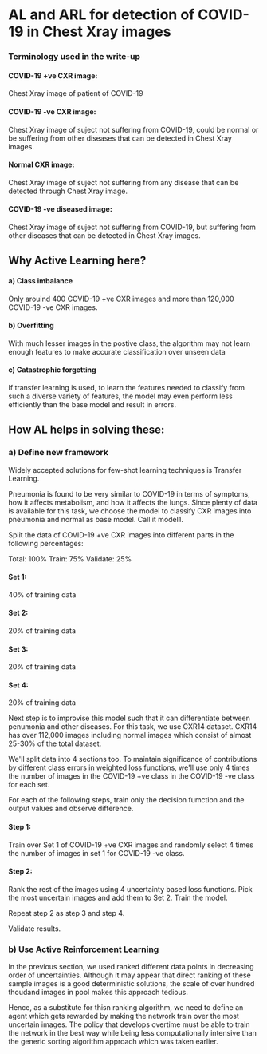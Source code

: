 # AL and ARL for detection of COVID-19 in Chest Xray images

### Terminology used in the write-up

#### COVID-19 +ve CXR image: 
Chest Xray image of patient of COVID-19
#### COVID-19 -ve CXR image: 
Chest Xray image of suject not suffering from COVID-19, could be normal or be suffering from other diseases that can be detected in Chest Xray images.
#### Normal CXR image: 
Chest Xray image of suject not suffering from any disease that can be detected through Chest Xray image.
#### COVID-19 -ve diseased image:
Chest Xray image of suject not suffering from COVID-19, but suffering from other diseases that can be detected in Chest Xray images.

## Why Active Learning here?

#### a) Class imbalance

Only arouind 400 COVID-19 +ve CXR images and more than 120,000 COVID-19 -ve CXR images. 

#### b) Overfitting

With much lesser images in the postive class, the algorithm may not learn enough features to make accurate classification over unseen data

#### c) Catastrophic forgetting

If transfer learning is used, to learn the features needed to classify from such a diverse variety of features, the model may even perform less efficiently than the base model and result in errors.

## How AL helps in solving these:

### a) Define new framework

Widely accepted solutions for few-shot learning techniques is Transfer Learning.

Pneumonia is found to be very similar to COVID-19 in terms of symptoms, how it affects metabolism, and how it affects the lungs. Since plenty of data is available for this task, we choose the model to classify CXR images into pneumonia and normal as base model. Call it model1.

Split the data of COVID-19 +ve CXR images into different parts in the following percentages:

Total: 100%
Train: 75%
Validate: 25%

#### Set 1:
40% of training data 

#### Set 2:
20% of training data 

#### Set 3:
20% of training data 

#### Set 4:
20% of training data 

Next step is to improvise this model such that it can differentiate between penumonia and other diseases. For this task, we use CXR14 dataset. CXR14 has over 112,000 images including normal images which consist of almost 25-30% of the total dataset. 

We'll split data into 4 sections too. To maintain significance of contributions by different class errors in weighted loss functions, we'll use only 4 times the number of images in the COVID-19 +ve class in the COVID-19 -ve class for each set.

For each of the following steps, train only the decision fumction and the output values and observe difference.

#### Step 1: 
Train over Set 1 of COVID-19 +ve CXR images and randomly select 4 times the number of images in set 1 for COVID-19 -ve class. 

#### Step 2: 

Rank the rest of the images using 4 uncertainty based loss functions. Pick the most uncertain images
and add them to Set 2. Train the model.

Repeat step 2 as step 3 and step 4.

Validate results.

### b) Use Active Reinforcement Learning

In the previous section, we used ranked different data points in decreasing order of uncertainties. Although it may appear that direct ranking of these sample images is a good deterministic solutions, the scale of over hundred thoudand images in pool makes this approach tedious. 

Hence, as a substitute for thisn ranking algorithm, we need to define an agent which gets rewarded by making the network train over the most uncertain images. The policy that develops overtime must be able to train the network in the best way while being less computationally intensive than the generic sorting algorithm approach which was taken earlier.
